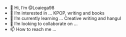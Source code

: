 - 👋 Hi, I’m @Loaiega98
- 👀 I’m interested in ... KPOP, writing and books
- 🌱 I’m currently learning ... Creative writing and hangul
- 💞️ I’m looking to collaborate on ...
- 📫 How to reach me ...

<!---
Loaiega98/Loaiega98 is a ✨ special ✨ repository because its `Leeloo.md` (this file) appears on your GitHub profile.
You can click the Preview link to take a look at your changes.
--->
